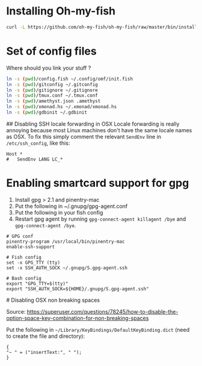 # Installing Oh-my-fish
 ```bash
curl -L https://github.com/oh-my-fish/oh-my-fish/raw/master/bin/install | sh
```

# Set of config files

Where should you link your stuff ?

```sh
ln -s (pwd)/config.fish ~/.config/omf/init.fish
ln -s (pwd)/gitconfig ~/.gitconfig
ln -s (pwd)/gitignore ~/.gitignore
ln -s (pwd)/tmux.conf ~/.tmux.conf
ln -s (pwd)/amethyst.json .amethyst
ln -s (pwd)/xmonad.hs ~/.xmonad/xmonad.hs
ln -s (pwd)/gdbinit ~/.gdbinit
```

## Disabling SSH locale forwarding in OSX
Locale forwarding is really annoying because most Linux machines don't have the same locale names as OSX.
To fix this simply comment the relevant `SendEnv` line in `/etc/ssh_config`, like this:

```
Host *
#   SendEnv LANG LC_*
```
# Enabling smartcard support for gpg

1. Install gpg > 2.1 and pinentry-mac
2. Put the following in ~/.gnupg/gpg-agent.conf
3. Put the following in your fish config
4. Restart gpg agent by running `gpg-connect-agent killagent /bye` and `gpg-connect-agent /bye`.

```
# GPG conf
pinentry-program /usr/local/bin/pinentry-mac
enable-ssh-support
```

```
# Fish config
set -x GPG_TTY (tty)
set -x SSH_AUTH_SOCK ~/.gnupg/S.gpg-agent.ssh

# Bash config
export "GPG_TTY=$(tty)"
export "SSH_AUTH_SOCK=${HOME}/.gnupg/S.gpg-agent.ssh"
```

# Disabling OSX non breaking spaces

Source: https://superuser.com/questions/78245/how-to-disable-the-option-space-key-combination-for-non-breaking-spaces

Put the following in `~/Library/KeyBindings/DefaultKeyBinding.dict` (need to create the file and directory):

```
{
"~ " = ("insertText:", " ");
}
```
